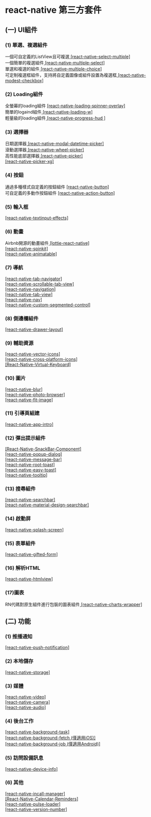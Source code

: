 # react-native 第三方套件 #

## (一) UI組件 ##
### (1) 單選、複選組件 ###
一個可自定義的ListView且可複選[ [react-native-select-multiple] ](https://github.com/tableflip/react-native-select-multiple) </br>
一個簡單的複選組件[ [react-native-multiple-select] ](https://github.com/toystars/react-native-multiple-select)</br>
單選和複選的組件[ [react-native-multiple-choice] ](https://github.com/d-a-n/react-native-multiple-choice)</br>
可定制複選框組件，支持將自定義圖像或組件設置為複選框[ [react-native-modest-checkbox] ](https://github.com/tiaanduplessis/react-native-modest-checkbox)

### (2) Loading組件 ###
全螢幕的loading組件 [ [react-native-loading-spinner-overlay] ](https://github.com/niftylettuce/react-native-loading-spinner-overlay)</br>
簡單的logaind組件[ [react-native-loading-w] ](https://github.com/wenxucheng/react-native-loading-w)</br>
輕量級的loading組件[ [react-native-progress-hud ]](https://github.com/naoufal/react-native-progress-hud)

### (3) 選擇器 ###
日期選擇器[ [react-native-modal-datetime-picker] ](https://github.com/mmazzarolo/react-native-modal-datetime-picker)</br>
滾動選擇器[ [react-native-wheel-picker] ](https://github.com/lesliesam/react-native-wheel-picker)</br>
高性能底部選擇器[ [react-native-picker] ](https://github.com/beefe/react-native-picker)</br>
[ [react-native-picker-xg] ](https://github.com/xgfe/react-native-picker-xg)

### (4) 按鈕 ###
通過多種樣式自定義的按鈕組件 [ [react-native-button] ](https://github.com/APSL/react-native-button)</br>
可自定義的多動作按鈕組件 [ [react-native-action-button] ](https://github.com/mastermoo/react-native-action-button)

### (5) 輸入框 ###
[ [react-native-textinput-effects] ](https://github.com/halilb/react-native-textinput-effects)

### (6) 動畫 ###
Airbnb開源的動畫組件[ [lottie-react-native] ](https://github.com/airbnb/lottie-react-native)</br>
[ [react-native-spinkit] ](https://github.com/maxs15/react-native-spinkit)</br>
[ [react-native-animatable] ](https://github.com/oblador/react-native-animatable)

### (7) 導航 ###
[ [react-native-tab-navigator] ](https://github.com/exponent/react-native-tab-navigator)</br>
[ [react-native-scrollable-tab-view] ](https://github.com/skv-headless/react-native-scrollable-tab-view)</br>
[ [react-native-navigation] ](https://github.com/wix/react-native-navigation)</br>
[ [react-native-tab-view] ](https://github.com/react-native-community/react-native-tab-view)</br>
[ [react-native-nav] ](https://github.com/jineshshah36/react-native-nav)</br>
[ [react-native-custom-segmented-control] ](https://github.com/wix/react-native-custom-segmented-control)

### (8) 側邊欄組件 ###
[ [react-native-drawer-layout] ](https://github.com/react-native-community/react-native-drawer-layout)

### (9) 輔助資源 ###
[ [react-native-vector-icons] ](https://github.com/oblador/react-native-vector-icons)</br>
[ [react-native-cross-platform-icons] ](https://github.com/dwicao/react-native-cross-platform-icons)</br>
[ [React-Native-Virtual-Keyboard] ](https://github.com/nshaposhnik/React-Native-Virtual-Keyboard)

### (10) 圖片 ###
[ [react-native-blur] ](https://github.com/react-native-community/react-native-blur)</br>
[ [react-native-photo-browser] ](https://github.com/halilb/react-native-photo-browser)</br>
[ [react-native-fit-image] ](https://github.com/huiseoul/react-native-fit-image)

### (11) 引導頁組建 ###
[ [react-native-app-intro] ](https://github.com/FuYaoDe/react-native-app-intro)

### (12) 彈出提示組件 ###
[ [React-Native-SnackBar-Component] ](https://github.com/SiDevesh/React-Native-SnackBar-Component)</br>
[ [react-native-popup-dialog] ](https://github.com/jacklam718/react-native-popup-dialog)</br>
[ [react-native-message-bar] ](https://github.com/KBLNY/react-native-message-bar)</br>
[ [react-native-root-toast] ](https://github.com/magicismight/react-native-root-toast)</br> 
[ [react-native-easy-toast] ](https://github.com/crazycodeboy/react-native-easy-toast)</br>
[ [react-native-tooltip] ](https://github.com/chirag04/react-native-tooltip)

### (13) 搜尋組件 ###
[ [react-native-searchbar] ](https://github.com/localz/react-native-searchbar)</br>
[ [react-native-material-design-searchbar] ](https://github.com/ananddayalan/react-native-material-design-searchbar)

### (14) 啟動屏 ###
[ [react-native-splash-screen] ](https://github.com/crazycodeboy/react-native-splash-screen/blob/master/README.zh.md)

### (15) 表單組件 ###
[ [react-native-gifted-form] ](https://github.com/FaridSafi/react-native-gifted-form)

### (16) 解析HTML ###
[ [react-native-htmlview] ](https://github.com/jsdf/react-native-htmlview)

### (17)圖表 ###
RN代碼對原生組件進行包裝的圖表組件[ [react-native-charts-wrapper] ](https://github.com/wuxudong/react-native-charts-wrapper)

## (二) 功能 ##
### (1) 推播通知 ###
[ [react-native-push-notification] ](https://github.com/zo0r/react-native-push-notification)

### (2) 本地儲存 ###
[ [react-native-storage] ](https://github.com/sunnylqm/react-native-storage/blob/master/README-CHN.md)

### (3) 媒體 ###
[ [react-native-video] ](https://github.com/react-native-community/react-native-video)</br>
[ [react-native-camera] ](https://github.com/lwansbrough/react-native-camera)</br>
[ [react-native-audio] ](https://github.com/jsierles/react-native-audio)

### (4) 後台工作 ###
[ [react-native-background-task] ](https://www.npmjs.com/package/react-native-background-task)</br>
[ [react-native-background-fetch (僅適用iOS)] ](https://github.com/transistorsoft/react-native-background-fetch)</br>
[ [react-native-background-job (僅適用Android)] ](https://github.com/vikeri/react-native-background-job)

### (5) 訪問設備訊息 ###
[ [react-native-device-info] ](https://github.com/rebeccahughes/react-native-device-info)

### (6) 其他 ###
[ [react-native-incall-manager] ](https://github.com/zxcpoiu/react-native-incall-manager)</br>
[ [React-Native-Calendar-Reminders] ](https://github.com/wmcmahan/React-Native-Calendar-Reminders)</br>
[ [react-native-pulse-loader] ](https://github.com/mastermoo/react-native-pulse-loader)</br>
[ [react-native-version-number] ](https://github.com/APSL/react-native-version-number)